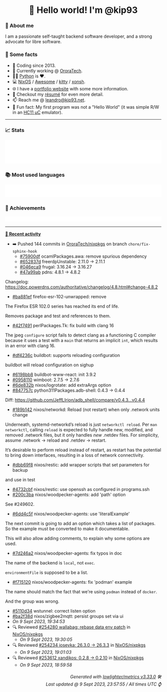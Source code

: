 <!-- README template, populated using this action:
     https://github.com/kip93/kip93/blob/main/.github/workflows/readme.yml. -->

<h1 align="center">👋 Hello world! I'm @kip93</h1> <!-- LOGIN => username -->

### 👤 About me

I am a passionate self-taught backend software developer, and a strong advocate for libre software.


### 💬 Some facts

* 📅 Coding since 2013.
* 💼 Currently working @ [OroraTech](https://ororatech.com/).
* 👨‍💻 [Python](https://github.com/search?q=user%3Akip93&l=python) is ❤️. <!-- LOGIN => username -->
* 💻 [NixOS](https://github.com/NixOS/) /
     [Awesome](https://github.com/awesomeWM/) /
     [kitty](https://github.com/kovidgoyal/kitty/) /
     [xonsh](https://github.com/xonsh/).
* 🌐 I have a [portfolio website](https://kip93.net/) with some more information.
* 📝 Checkout my [résumé](https://kip93.net/resume/) for even more detail.
* 📫 Reach me @ [leandro@kip93.net](mailto:leandro@kip93.net).
* 🎲 Fun fact: My first program was not a "Hello World" (it was simple R/W in an [HC11 µC](https://en.wikipedia.org/wiki/68HC11) emulator).


-----------------------------------------------------------------------------------------------------------------------


### 📈 Stats

![](./stats.svg)


### 📚 Most used languages <!-- by percentage, in decreasing order -->

![](./languages.svg)


### 🏅 Achievements

![](./achievements.svg)


-----------------------------------------------------------------------------------------------------------------------


**[📰 Recent activity](https://github.com/kip93)**
* ➡️ Pushed 144 commits in [OroraTech/nixpkgs](https://github.com/OroraTech/nixpkgs) on branch `chore/fix-sphinx-hook`
  * [#75900df](https://github.com/OroraTech/nixpkgs/commit/75900df) ocamlPackages.awa: remove spurious dependency
  * [#652837d](https://github.com/OroraTech/nixpkgs/commit/652837d) freerdpUnstable: 2.11.0 -&gt; 2.11.1
  * [#046eca9](https://github.com/OroraTech/nixpkgs/commit/046eca9) frugal: 3.16.24 -&gt; 3.16.27
  * [#47a99ab](https://github.com/OroraTech/nixpkgs/commit/47a99ab) pdns: 4.8.1 -&gt; 4.8.2

Changelog: https://doc.powerdns.com/authoritative/changelog/4.8.html#change-4.8.2
  * [#ba881ef](https://github.com/OroraTech/nixpkgs/commit/ba881ef) firefox-esr-102-unwrapped: remove

The Firefox ESR 102.0 series has reached its end of life.

Removes package and test and references to them.
  * [#42f7491](https://github.com/OroraTech/nixpkgs/commit/42f7491) perlPackages.Tk: fix build with clang 16

The jpeg `configure` script fails to detect clang as a functioning C
compiler because it uses a test with a `main` that returns an implicit
`int`, which results in an error with clang 16.
  * [#df4236c](https://github.com/OroraTech/nixpkgs/commit/df4236c) buildbot: supports reloading configuration

buildbot will reload configuration on sighup
  * [#6198bb8](https://github.com/OroraTech/nixpkgs/commit/6198bb8) buildbot-www-react: init 3.9.2
  * [#0958110](https://github.com/OroraTech/nixpkgs/commit/0958110) wimboot: 2.7.5 -&gt; 2.7.6
  * [#6de832b](https://github.com/OroraTech/nixpkgs/commit/6de832b) nixos/logrotate: add extraArgs option
  * [#847757c](https://github.com/OroraTech/nixpkgs/commit/847757c) python311Packages.adb-shell: 0.4.3 -&gt; 0.4.4

Diff: https://github.com/JeffLIrion/adb_shell/compare/v0.4.3...v0.4.4
  * [#189b142](https://github.com/OroraTech/nixpkgs/commit/189b142) nixos/networkd: Reload (not restart) when only .network units change

Underneath, systemd-networkd’s reload is just `networkctl reload`. Per
`man networkctl`, calling `reload` is expected to fully handle new,
modified, and removed .network files, but it only handles *new* .netdev
files. For simplicity, assume .network -&gt; reload and .netdev -&gt; restart.

It’s desirable to perform reload instead of restart, as restart has the
potential to bring down interfaces, resulting in a loss of network
connectivity.
  * [#dbb69f8](https://github.com/OroraTech/nixpkgs/commit/dbb69f8) nixos/restic: add wrapper scripts that set parameters for backup

and use in test
  * [#4732cbf](https://github.com/OroraTech/nixpkgs/commit/4732cbf) nixos/restic: use openssh as configured in programs.ssh
  * [#200c3ba](https://github.com/OroraTech/nixpkgs/commit/200c3ba) nixos/woodpecker-agents: add &#39;path&#39; option

See #249602.
  * [#6dd4c5f](https://github.com/OroraTech/nixpkgs/commit/6dd4c5f) nixos/woodpecker-agents: use &#39;literalExample&#39;

The next commit is going to add an option which takes a list of
packages. So the example must be converted to make it documentable.

This will also allow adding comments, to explain why some options are
used.
  * [#7d246a2](https://github.com/OroraTech/nixpkgs/commit/7d246a2) nixos/woodpecker-agents: fix typos in doc

The name of the backend is `local`, not `exec`.

`environmentFile` is supposed to be a list.
  * [#f715120](https://github.com/OroraTech/nixpkgs/commit/f715120) nixos/woodpecker-agents: fix &#39;podman&#39; example

The name should match the fact that we&#39;re using `podman` instead of
`docker`.

And the group was wrong.
  * [#5110d34](https://github.com/OroraTech/nixpkgs/commit/5110d34) wstunnel: correct listen option
  * [#ba2f38d](https://github.com/OroraTech/nixpkgs/commit/ba2f38d) nixos/zigbee2mqtt: persist groups set via ui
  * *On 9 Sept 2023, 19:34:53*
* 🔍 Reviewed [#254280 wallabag: rebase data env patch](https://github.com/NixOS/nixpkgs/pull/254280) in [NixOS/nixpkgs](https://github.com/NixOS/nixpkgs)
  * *On 9 Sept 2023, 19:30:05*
* 🔍 Reviewed [#254234 iosevka: 26.3.0 -&gt; 26.3.3](https://github.com/NixOS/nixpkgs/pull/254234) in [NixOS/nixpkgs](https://github.com/NixOS/nixpkgs)
  * *On 9 Sept 2023, 19:01:03*
* 🔍 Reviewed [#253612 xandikos: 0.2.8 -&gt; 0.2.10](https://github.com/NixOS/nixpkgs/pull/253612) in [NixOS/nixpkgs](https://github.com/NixOS/nixpkgs)
  * *On 9 Sept 2023, 18:59:58*
 <!-- Last activity -->


<h6 align="right"><em>
    Generated with <a href="https://github.com/lowlighter/metrics/tree/latest/">lowlighter/metrics v3.33.0</a> 🛠️<br> <!-- VERSION => MAJOR.minor.patch -->
    Last updated @ 9 Sept 2023, 23:57:55 / All times UTC ⌚ <!-- meta.generated => DD/MM/YYYY, hh:mm -->
</em></h6>
